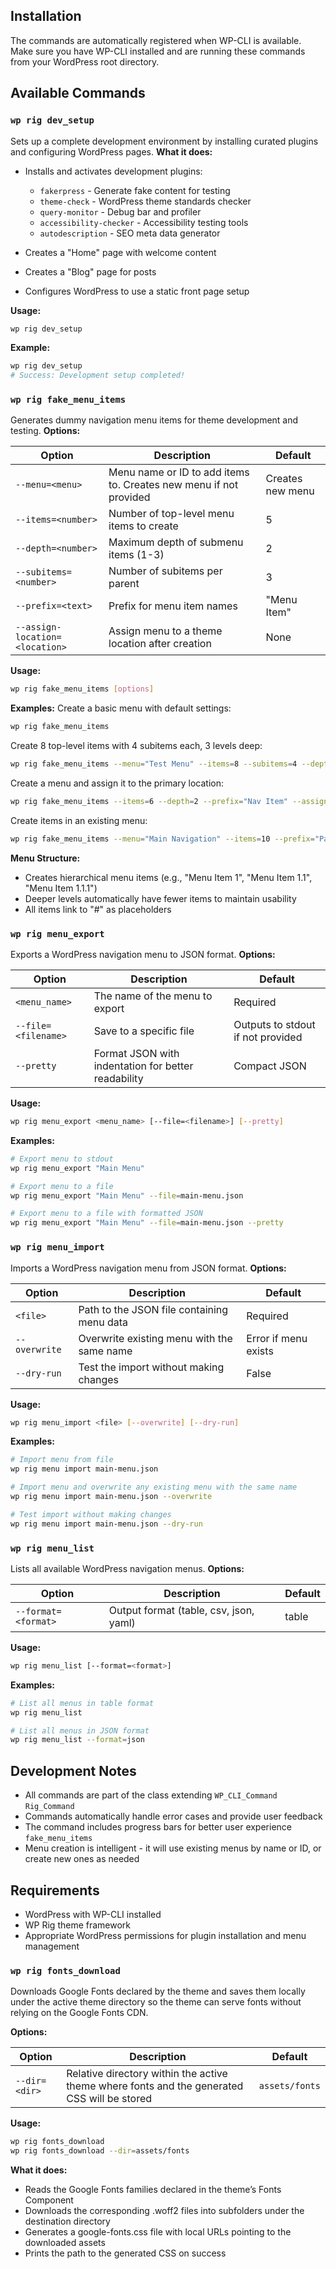 ## Installation
The commands are automatically registered when WP-CLI is available. Make sure you have WP-CLI installed and are running these commands from your WordPress root directory.
## Available Commands
### `wp rig dev_setup`
Sets up a complete development environment by installing curated plugins and configuring WordPress pages.
**What it does:**
- Installs and activates development plugins:
	- `fakerpress` - Generate fake content for testing
	- `theme-check` - WordPress theme standards checker
	- `query-monitor` - Debug bar and profiler
	- `accessibility-checker` - Accessibility testing tools
	- `autodescription` - SEO meta data generator

- Creates a "Home" page with welcome content
- Creates a "Blog" page for posts
- Configures WordPress to use a static front page setup

**Usage:**
``` bash
wp rig dev_setup
```
**Example:**
``` bash
wp rig dev_setup
# Success: Development setup completed!
```
### `wp rig fake_menu_items`
Generates dummy navigation menu items for theme development and testing.
**Options:**

| Option | Description | Default |
| --- | --- | --- |
| `--menu=<menu>` | Menu name or ID to add items to. Creates new menu if not provided | Creates new menu |
| `--items=<number>` | Number of top-level menu items to create | 5 |
| `--depth=<number>` | Maximum depth of submenu items (1-3) | 2 |
| `--subitems=<number>` | Number of subitems per parent | 3 |
| `--prefix=<text>` | Prefix for menu item names | "Menu Item" |
| `--assign-location=<location>` | Assign menu to a theme location after creation | None |
**Usage:**
``` bash
wp rig fake_menu_items [options]
```
**Examples:**
Create a basic menu with default settings:
``` bash
wp rig fake_menu_items
```
Create 8 top-level items with 4 subitems each, 3 levels deep:
``` bash
wp rig fake_menu_items --menu="Test Menu" --items=8 --subitems=4 --depth=3
```
Create a menu and assign it to the primary location:
``` bash
wp rig fake_menu_items --items=6 --depth=2 --prefix="Nav Item" --assign-location=primary
```
Create items in an existing menu:
``` bash
wp rig fake_menu_items --menu="Main Navigation" --items=10 --prefix="Page"
```
**Menu Structure:**
- Creates hierarchical menu items (e.g., "Menu Item 1", "Menu Item 1.1", "Menu Item 1.1.1")
- Deeper levels automatically have fewer items to maintain usability
- All items link to "#" as placeholders

### `wp rig menu_export`
Exports a WordPress navigation menu to JSON format.
**Options:**

| Option | Description | Default |
| --- | --- | --- |
| `<menu_name>` | The name of the menu to export | Required |
| `--file=<filename>` | Save to a specific file | Outputs to stdout if not provided |
| `--pretty` | Format JSON with indentation for better readability | Compact JSON |

**Usage:**
``` bash
wp rig menu_export <menu_name> [--file=<filename>] [--pretty]
```

**Examples:**
``` bash
# Export menu to stdout
wp rig menu_export "Main Menu"

# Export menu to a file
wp rig menu_export "Main Menu" --file=main-menu.json

# Export menu to a file with formatted JSON
wp rig menu_export "Main Menu" --file=main-menu.json --pretty
```

### `wp rig menu_import`
Imports a WordPress navigation menu from JSON format.
**Options:**

| Option | Description | Default |
| --- | --- | --- |
| `<file>` | Path to the JSON file containing menu data | Required |
| `--overwrite` | Overwrite existing menu with the same name | Error if menu exists |
| `--dry-run` | Test the import without making changes | False |

**Usage:**
``` bash
wp rig menu_import <file> [--overwrite] [--dry-run]
```

**Examples:**
``` bash
# Import menu from file
wp rig menu import main-menu.json

# Import menu and overwrite any existing menu with the same name
wp rig menu import main-menu.json --overwrite

# Test import without making changes
wp rig menu import main-menu.json --dry-run
```

### `wp rig menu_list`
Lists all available WordPress navigation menus.
**Options:**

| Option | Description | Default |
| --- | --- | --- |
| `--format=<format>` | Output format (table, csv, json, yaml) | table |

**Usage:**
``` bash
wp rig menu_list [--format=<format>]
```

**Examples:**
``` bash
# List all menus in table format
wp rig menu_list

# List all menus in JSON format
wp rig menu_list --format=json
```

## Development Notes
- All commands are part of the class extending `WP_CLI_Command` `Rig_Command`
- Commands automatically handle error cases and provide user feedback
- The command includes progress bars for better user experience `fake_menu_items`
- Menu creation is intelligent - it will use existing menus by name or ID, or create new ones as needed

## Requirements
- WordPress with WP-CLI installed
- WP Rig theme framework
- Appropriate WordPress permissions for plugin installation and menu management

### `wp rig fonts_download`
Downloads Google Fonts declared by the theme and saves them locally under the active theme directory so the theme can serve fonts without relying on the Google Fonts CDN.

**Options:**

| Option | Description | Default |
| --- | --- | --- |
| `--dir=<dir>` | Relative directory within the active theme where fonts and the generated CSS will be stored | `assets/fonts` |

**Usage:**
``` bash
wp rig fonts_download
wp rig fonts_download --dir=assets/fonts
```

**What it does:**
- Reads the Google Fonts families declared in the theme’s Fonts Component
- Downloads the corresponding .woff2 files into subfolders under the destination directory
- Generates a google-fonts.css file with local URLs pointing to the downloaded assets
- Prints the path to the generated CSS on success
